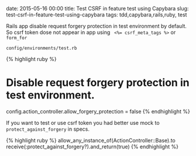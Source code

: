 date: 2015-05-16 00:00
title: Test CSRF in feature test using Capybara
slug: test-csrf-in-feature-test-using-capybara
tags: tdd,capybara,rails,ruby, test

Rails app disable request forgery protection in test environment by default.
So csrf token dose not appear in app using ` <%= csrf_meta_tags %>` or `form_for`

`config/environments/test.rb`

{% highlight ruby %}
# Disable request forgery protection in test environment.
config.action_controller.allow_forgery_protection = false
{% endhighlight %}

If you want to test or use csrf token you had better use mock to `protect_against_forgery` in specs.

{% highlight ruby %}
allow_any_instance_of(ActionController::Base).to receive(:protect_against_forgery?).and_return(true)
{% endhighlight %}
